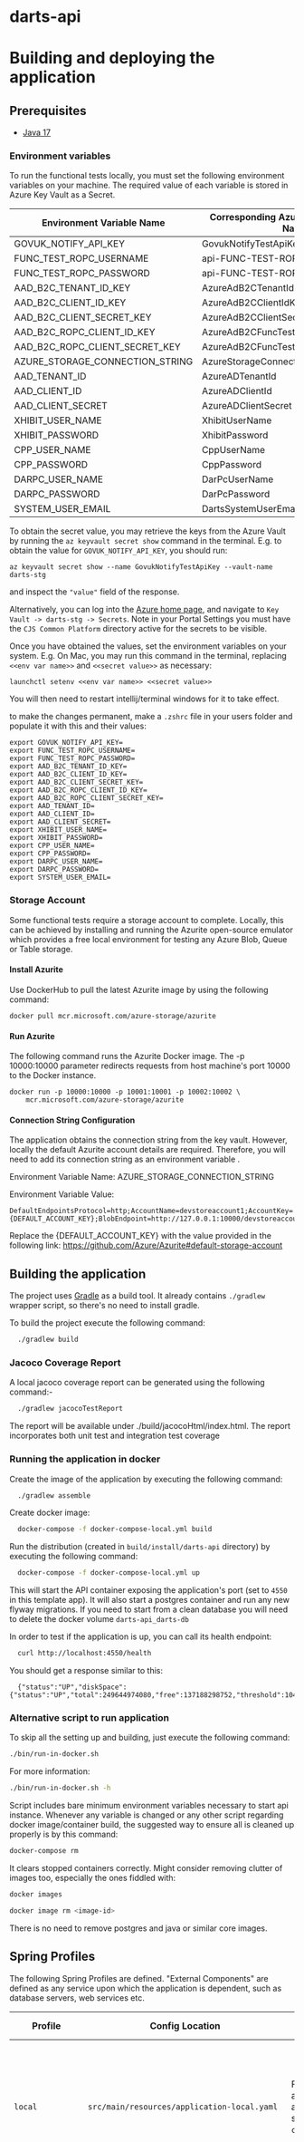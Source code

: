 # darts-api

# Building and deploying the application

## Prerequisites

- [Java 17](https://www.oracle.com/java)

### Environment variables
To run the functional tests locally, you must set the following environment variables on your machine.
The required value of each variable is stored in Azure Key Vault as a Secret.

| Environment Variable Name        | Corresponding Azure Key Vault Secret Name |
|----------------------------------|-------------------------------------------|
| GOVUK_NOTIFY_API_KEY             | GovukNotifyTestApiKey                     |
| FUNC_TEST_ROPC_USERNAME          | api-FUNC-TEST-ROPC-USERNAME               |
| FUNC_TEST_ROPC_PASSWORD          | api-FUNC-TEST-ROPC-PASSWORD               |
| AAD_B2C_TENANT_ID_KEY            | AzureAdB2CTenantIdKey                     |
| AAD_B2C_CLIENT_ID_KEY            | AzureAdB2CClientIdKey                     |
| AAD_B2C_CLIENT_SECRET_KEY        | AzureAdB2CClientSecretKey                 |
| AAD_B2C_ROPC_CLIENT_ID_KEY       | AzureAdB2CFuncTestROPCClientIdKey         |
| AAD_B2C_ROPC_CLIENT_SECRET_KEY   | AzureAdB2CFuncTestROPCClientSecretKey     |
| AZURE_STORAGE_CONNECTION_STRING  | AzureStorageConnectionString              |
| AAD_TENANT_ID                    | AzureADTenantId                           |
| AAD_CLIENT_ID                    | AzureADClientId                           |
| AAD_CLIENT_SECRET                | AzureADClientSecret                       |
| XHIBIT_USER_NAME                 | XhibitUserName                            |
| XHIBIT_PASSWORD                  | XhibitPassword                            |
| CPP_USER_NAME                    | CppUserName                               |
| CPP_PASSWORD                     | CppPassword                               |
| DARPC_USER_NAME                  | DarPcUserName                             |
| DARPC_PASSWORD                   | DarPcPassword                             |
| SYSTEM_USER_EMAIL                | DartsSystemUserEmail                      |


To obtain the secret value, you may retrieve the keys from the Azure Vault by running the `az keyvault secret show`
command in the terminal. E.g. to obtain the value for `GOVUK_NOTIFY_API_KEY`, you should run:
```
az keyvault secret show --name GovukNotifyTestApiKey --vault-name darts-stg
```
and inspect the `"value"` field of the response.

Alternatively, you can log into the [Azure home page](https://portal.azure.com/#home), and navigate to
`Key Vault -> darts-stg -> Secrets`. Note in your Portal Settings you must have the `CJS Common Platform` directory
active for the secrets to be visible.

Once you have obtained the values, set the environment variables on your system. E.g. On Mac, you may run this command in
the terminal, replacing `<<env var name>>` and `<<secret value>>` as necessary:
```
launchctl setenv <<env var name>> <<secret value>>
```
You will then need to restart intellij/terminal windows for it to take effect.

to make the changes permanent, make a `.zshrc` file in your users folder and populate it with this and their values:
```
export GOVUK_NOTIFY_API_KEY=
export FUNC_TEST_ROPC_USERNAME=
export FUNC_TEST_ROPC_PASSWORD=
export AAD_B2C_TENANT_ID_KEY=
export AAD_B2C_CLIENT_ID_KEY=
export AAD_B2C_CLIENT_SECRET_KEY=
export AAD_B2C_ROPC_CLIENT_ID_KEY=
export AAD_B2C_ROPC_CLIENT_SECRET_KEY=
export AAD_TENANT_ID=
export AAD_CLIENT_ID=
export AAD_CLIENT_SECRET=
export XHIBIT_USER_NAME=
export XHIBIT_PASSWORD=
export CPP_USER_NAME=
export CPP_PASSWORD=
export DARPC_USER_NAME=
export DARPC_PASSWORD=
export SYSTEM_USER_EMAIL=
```

### Storage Account
Some functional tests require a storage account to complete. Locally, this can be achieved by installing and running the Azurite open-source emulator which provides a free local environment for testing any Azure Blob, Queue or Table storage.

#### Install Azurite
Use DockerHub to pull the latest Azurite image by using the following command:
```
docker pull mcr.microsoft.com/azure-storage/azurite
```
#### Run Azurite
The following command runs the Azurite Docker image. The -p 10000:10000 parameter redirects requests from host machine's port 10000 to the Docker instance.
```
docker run -p 10000:10000 -p 10001:10001 -p 10002:10002 \
    mcr.microsoft.com/azure-storage/azurite
```

#### Connection String Configuration
The application obtains the connection string from the key vault. However, locally the default Azurite account details are required. Therefore, you will need to add its connection string as an environment variable .

Environment Variable Name: AZURE_STORAGE_CONNECTION_STRING

Environment Variable Value:
```
DefaultEndpointsProtocol=http;AccountName=devstoreaccount1;AccountKey={DEFAULT_ACCOUNT_KEY};BlobEndpoint=http://127.0.0.1:10000/devstoreaccount1;
```
Replace the {DEFAULT_ACCOUNT_KEY} with the value provided in the following link: https://github.com/Azure/Azurite#default-storage-account

## Building the application

The project uses [Gradle](https://gradle.org) as a build tool. It already contains
`./gradlew` wrapper script, so there's no need to install gradle.

To build the project execute the following command:

```bash
  ./gradlew build
```

### Jacoco Coverage Report

A local jacoco coverage report can be generated using the following command:-

```bash
  ./gradlew jacocoTestReport
```

The report will be available under ./build/jacocoHtml/index.html. The report incorporates both unit test
and integration test coverage


### Running the application in docker

Create the image of the application by executing the following command:

```bash
  ./gradlew assemble
```

Create docker image:

```bash
  docker-compose -f docker-compose-local.yml build
```

Run the distribution (created in `build/install/darts-api` directory)
by executing the following command:

```bash
  docker-compose -f docker-compose-local.yml up
```

This will start the API container exposing the application's port
(set to `4550` in this template app).  It will also start a postgres container
and run any new flyway migrations.  If you need to start from a clean database
you will need to delete the docker volume `darts-api_darts-db`

In order to test if the application is up, you can call its health endpoint:

```bash
  curl http://localhost:4550/health
```

You should get a response similar to this:

```
  {"status":"UP","diskSpace":{"status":"UP","total":249644974080,"free":137188298752,"threshold":10485760}}
```

### Alternative script to run application

To skip all the setting up and building, just execute the following command:

```bash
./bin/run-in-docker.sh
```

For more information:

```bash
./bin/run-in-docker.sh -h
```

Script includes bare minimum environment variables necessary to start api instance. Whenever any variable is changed or any other script regarding docker image/container build, the suggested way to ensure all is cleaned up properly is by this command:

```bash
docker-compose rm
```

It clears stopped containers correctly. Might consider removing clutter of images too, especially the ones fiddled with:

```bash
docker images

docker image rm <image-id>
```

There is no need to remove postgres and java or similar core images.

## Spring Profiles

The following Spring Profiles are defined. "External Components" are defined as any service upon which the application is dependent, such as database servers, web services etc.

| Profile          | Config Location                                                | Purpose                                                                                        | External Components                                                                                                                                                                                                             |
|------------------|----------------------------------------------------------------|------------------------------------------------------------------------------------------------|---------------------------------------------------------------------------------------------------------------------------------------------------------------------------------------------------------------------------------|
| `local`          | `src/main/resources/application-local.yaml`                    | For running the application locally as a docker compose stack with `docker-compose-local.yml`. | Provided as needed by `docker-compose-local.yml`. No external connectivity permitted outside the network boundary of the stack.                                                                                                 |
| `intTest`        | `src/integrationTest/resources/application-intTest.yaml`       | For running integration tests under `src/integrationTest`.                                     | No interaction required or permitted, all external calls are mocked via embedded wiremock (for HTTP requests), an embedded database (for db queries) or `@MockBeans` for anything else. Spring Security is explicitly disabled. |
| `functionalTest` | `src/functionalTest/resources/application-functionalTest.yaml` | For running functional tests under `src/functionalTest`.                                       | Functional tests execute API calls against the application deployed in the PR environment. That application is deployed with the `dev` profile (see below).                                                                     |
| `dev`            | `src/main/resources/application-dev.yaml`                      | For running the application in the Pull Request (dev) environment.                             | Interaction permitted with "real" components, which may be services deployed to a test environment.                                                                                                                             |

## Functional testing

The functional tests module is run by default in the dev and staging environments.  Unlike the integration tests the functional tests will hit the deployed darts-api and postgres database.  This requires some management of the data created by these tests.  To this end the following conventions should be used:

 - If a courthouse needs to pre-exist for a functional test it can be created from within the tests using `/functional-tests/courthouse/{courthouse_name}/courtroom/{courtroom_name}`. The courthouse_name must be prefixed with `func-`. This data will be cleaned after the test has executed.
 - If a case needs to pre-exist for a functional test then however it is created the case_number should also pre-fixed with `func-`.  There is a random case_number generator that will provide case_numbers with this prefix.  These cases and their associated hearings and events will be cleaned up automatically after the test has executed.
## License

This project is licensed under the MIT License - see the [LICENSE](LICENSE) file for details
